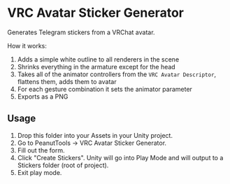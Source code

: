 # VRC Avatar Sticker Generator

Generates Telegram stickers from a VRChat avatar.

How it works:

1. Adds a simple white outline to all renderers in the scene
2. Shrinks everything in the armature except for the head
3. Takes all of the animator controllers from the `VRC Avatar Descriptor`, flattens them, adds them to avatar 
4. For each gesture combination it sets the animator parameter
5. Exports as a PNG

## Usage

1. Drop this folder into your Assets in your Unity project.
2. Go to PeanutTools -> VRC Avatar Sticker Generator.
3. Fill out the form.
4. Click "Create Stickers". Unity will go into Play Mode and will output to a Stickers folder (root of project).
5. Exit play mode.
